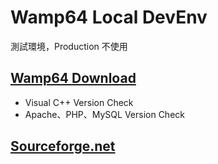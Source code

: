 # Wamp64 Local DevEnv

測試環境，Production 不使用

## [Wamp64 Download](https://wampserver.aviatechno.net/)

- Visual C++ Version Check
- Apache、PHP、MySQL Version Check
## [Sourceforge.net](https://sourceforge.net/projects/wampserver/)
